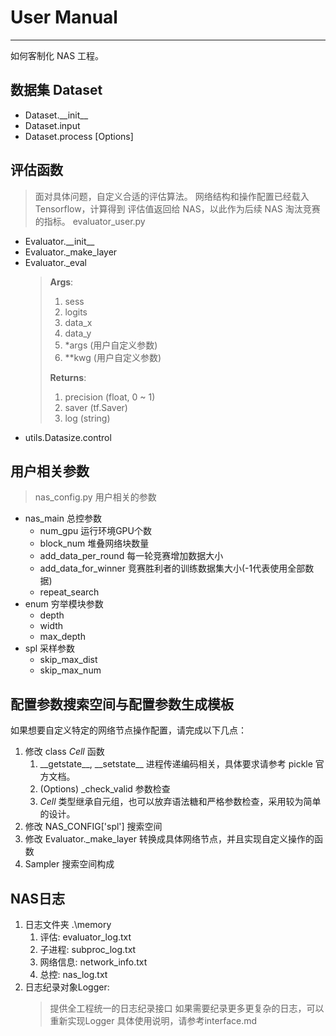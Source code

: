# User Manual

-------------------------
如何客制化 NAS 工程。

## 数据集 Dataset

+ Dataset.\_\_init\_\_ <!-- TODO -->
+ Dataset.input <!-- TODO -->
+ Dataset.process \[Options\] <!-- TODO -->

## 评估函数

> 面对具体问题，自定义合适的评估算法。
> 网络结构和操作配置已经载入 Tensorflow，计算得到
> 评估值返回给 NAS，以此作为后续 NAS 淘汰竞赛的指标。
> evaluator_user.py <!-- TODO -->

+ Evaluator.\_\_init\_\_ <!-- TODO -->
+ Evaluator.\_make_layer <!-- TODO -->
+ Evaluator._eval <!-- TODO -->
    > **Args**:
    > 1. sess
    > 2. logits
    > 3. data_x
    > 4. data_y
    > 5. *args (用户自定义参数)
    > 6. **kwg (用户自定义参数)
    >
    > **Returns**:
    > 1. precision (float, 0 ~ 1)
    > 2. saver (tf.Saver)
    > 3. log (string)
+ utils.Datasize.control <!-- TODO -->

## 用户相关参数

> nas_config.py 用户相关的参数

+ nas_main 总控参数
  + num_gpu 运行环境GPU个数
  + block_num 堆叠网络块数量
  + add_data_per_round 每一轮竞赛增加数据大小
  + add_data_for_winner 竞赛胜利者的训练数据集大小(-1代表使用全部数据)
  + repeat_search
+ enum 穷举模块参数
  + depth
  + width
  + max_depth
+ spl 采样参数
  + skip_max_dist
  + skip_max_num

## 配置参数搜索空间与配置参数生成模板

如果想要自定义特定的网络节点操作配置，请完成以下几点：

1. 修改 class _Cell_ 函数
    1. \_\_getstate\_\_, \_\_setstate\_\_ 进程传递编码相关，具体要求请参考 pickle 官方文档。
    2. (Options) \_check_valid 参数检查
    3. _Cell_ 类型继承自元组，也可以放弃语法糖和严格参数检查，采用较为简单的设计。
2. 修改 NAS_CONFIG\['spl'\] 搜索空间
3. 修改 Evaluator._make_layer 转换成具体网络节点，并且实现自定义操作的函数
4. Sampler 搜索空间构成 <!-- TODO -->

## NAS日志

1. 日志文件夹 .\memory
    1. 评估: evaluator_log.txt
    2. 子进程: subproc_log.txt
    3. 网络信息: network_info.txt
    4. 总控: nas_log.txt
2. 日志纪录对象Logger:
    > 提供全工程统一的日志纪录接口
    > 如果需要纪录更多更复杂的日志，可以重新实现Logger
    > 具体使用说明，请参考interface.md
